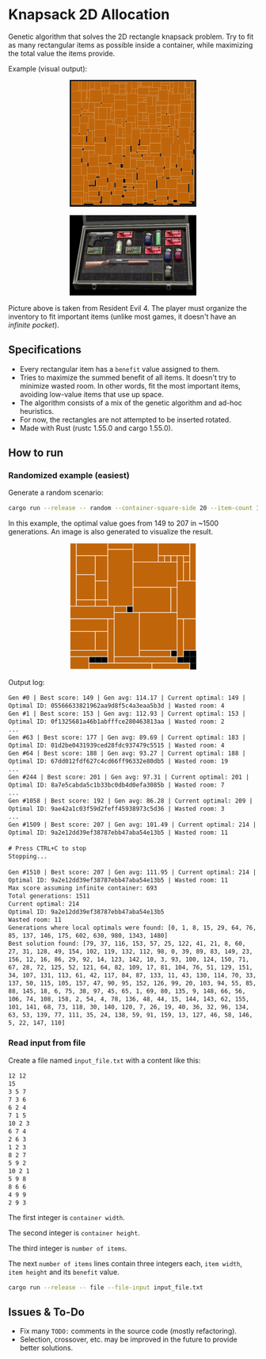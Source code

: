 # Knapsack 2D Allocation

Genetic algorithm that solves the 2D rectangle knapsack problem. Try to fit as many rectangular items as possible inside a container, while maximizing the total value the items provide.

Example (visual output):

<p align="center">
  <img src="./example_big.jpg" width="256" title="Visual output example"></img>
</p>

<p align="center">
  <img src="./resident_evil.jpg" width="256" title="Resident Evil inventory"></img>
</p>

Picture above is taken from Resident Evil 4. The player must organize the inventory to fit important items (unlike most games, it doesn't have an *infinite pocket*).

## Specifications

* Every rectangular item has a `benefit` value assigned to them.
* Tries to maximize the summed benefit of all items. It doesn't try to minimize wasted room. In other words, fit the most important items, avoiding low-value items that use up space.
* The algorithm consists of a mix of the genetic algorithm and ad-hoc heuristics.
* For now, the rectangles are not attempted to be inserted rotated.
* Made with Rust (rustc 1.55.0 and cargo 1.55.0).

## How to run

### Randomized example (easiest)

Generate a random scenario:

```bash
cargo run --release -- random --container-square-side 20 --item-count 160 --item-max-square-side 11 --max-benefit 10
```

In this example, the optimal value goes from 149 to 207 in ~1500 generations. An image is also generated to visualize the result.

<p align="center">
  <img src="./readme_output_example.png" width="256" title="Random example output"></img>
</p>

Output log:

```
Gen #0 | Best score: 149 | Gen avg: 114.17 | Current optimal: 149 | Optimal ID: 05566633821962aa9d8f5c4a3eaa5b3d | Wasted room: 4
Gen #1 | Best score: 153 | Gen avg: 112.93 | Current optimal: 153 | Optimal ID: 0f1325681a46b1abfffce280463813aa | Wasted room: 2
...
Gen #63 | Best score: 177 | Gen avg: 89.69 | Current optimal: 183 | Optimal ID: 01d2be0431939ced28fdc937479c5515 | Wasted room: 4
Gen #64 | Best score: 188 | Gen avg: 93.27 | Current optimal: 188 | Optimal ID: 67dd012fdf627c4cd66ff96332e80db5 | Wasted room: 19
...
Gen #244 | Best score: 201 | Gen avg: 97.31 | Current optimal: 201 | Optimal ID: 8a7e5cabda5c1b33bc0db4d0efa3085b | Wasted room: 7
...
Gen #1058 | Best score: 192 | Gen avg: 86.28 | Current optimal: 209 | Optimal ID: 9ae42a1c03f59d2feff45938973c5d36 | Wasted room: 3
...
Gen #1509 | Best score: 207 | Gen avg: 101.49 | Current optimal: 214 | Optimal ID: 9a2e12dd39ef38787ebb47aba54e13b5 | Wasted room: 11

# Press CTRL+C to stop
Stopping...

Gen #1510 | Best score: 207 | Gen avg: 111.95 | Current optimal: 214 | Optimal ID: 9a2e12dd39ef38787ebb47aba54e13b5 | Wasted room: 11
Max score assuming infinite container: 693
Total generations: 1511
Current optimal: 214
Optimal ID: 9a2e12dd39ef38787ebb47aba54e13b5
Wasted room: 11
Generations where local optimals were found: [0, 1, 8, 15, 29, 64, 76, 85, 137, 146, 175, 602, 630, 980, 1343, 1480]
Best solution found: [79, 37, 116, 153, 57, 25, 122, 41, 21, 8, 60, 27, 31, 128, 49, 154, 102, 119, 132, 112, 98, 0, 39, 89, 83, 149, 23, 156, 12, 16, 86, 29, 92, 14, 123, 142, 10, 3, 93, 100, 124, 150, 71, 67, 28, 72, 125, 52, 121, 64, 82, 109, 17, 81, 104, 76, 51, 129, 151, 34, 107, 131, 113, 61, 42, 117, 84, 87, 133, 11, 43, 130, 114, 70, 33, 137, 50, 115, 105, 157, 47, 90, 95, 152, 126, 99, 20, 103, 94, 55, 85, 88, 145, 18, 6, 75, 38, 97, 45, 65, 1, 69, 80, 135, 9, 148, 66, 56, 106, 74, 108, 158, 2, 54, 4, 78, 136, 48, 44, 15, 144, 143, 62, 155, 101, 141, 68, 73, 118, 30, 140, 120, 7, 26, 19, 40, 36, 32, 96, 134, 63, 53, 139, 77, 111, 35, 24, 138, 59, 91, 159, 13, 127, 46, 58, 146, 5, 22, 147, 110]
```

### Read input from file

Create a file named `input_file.txt` with a content like this:

```
12 12
15
3 5 7
7 3 6
6 2 4
7 1 5
10 2 3
6 7 4
2 6 3
1 2 3
8 2 7
5 9 2
10 2 1
5 9 8
8 6 6
4 9 9
2 9 3
```

The first integer is `container width`.

The second integer is `container height`.

The third integer is `number of items`.

The next `number of items` lines contain three integers each, `item width`, `item height` and its `benefit` value.

```bash
cargo run --release -- file --file-input input_file.txt
```

## Issues & To-Do

* Fix many `TODO:` comments in the source code (mostly refactoring).
* Selection, crossover, etc. may be improved in the future to provide better solutions.
